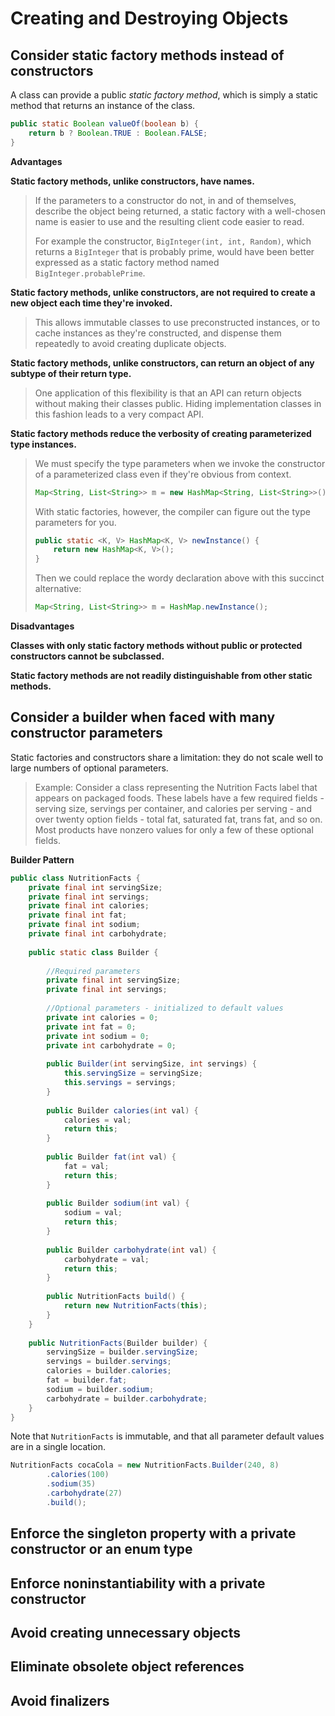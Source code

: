 # Creating and Destroying Objects

## Consider static factory methods instead of constructors

A class can provide a public *static factory method*, which is simply a static method that returns an instance of the class.

```java
public static Boolean valueOf(boolean b) {
    return b ? Boolean.TRUE : Boolean.FALSE;    
}
```

**Advantages**

**Static factory methods, unlike constructors, have names.**

> If the parameters to a constructor do not, in and of themselves, describe the object being returned, a static factory with a well-chosen name is easier to use and the resulting client code easier to read.
>
> For example the constructor, `BigInteger(int, int, Random)`, which returns a `BigInteger` that is probably prime, would have been better expressed as a static factory method named `BigInteger.probablePrime`.

**Static factory methods, unlike constructors, are not required to create a new object each time they're invoked.**

> This allows immutable classes to use preconstructed instances, or to cache instances as they're constructed, and dispense them repeatedly to avoid creating duplicate objects.

**Static factory methods, unlike constructors, can return an object of any subtype of their return type.**

> One application of this flexibility is that an API can return objects without making their classes public. Hiding implementation classes in this fashion leads to a very compact API.

**Static factory methods reduce the verbosity of creating parameterized type instances.**

> We must specify the type parameters when we invoke the constructor of a parameterized class even if they're obvious from context.
>
> ```java
> Map<String, List<String>> m = new HashMap<String, List<String>>();
> ```
>
> With static factories, however, the compiler can figure out the type parameters for you.
>
> ```java
> public static <K, V> HashMap<K, V> newInstance() {
>     return new HashMap<K, V>();
> }
> ```
>
> Then we could replace the wordy declaration above with this succinct alternative:
>
> ```java
> Map<String, List<String>> m = HashMap.newInstance();
> ```

**Disadvantages**

**Classes with only static factory methods without public or protected constructors cannot be subclassed.**

**Static factory methods are not readily distinguishable from other static methods.**

## Consider a builder when faced with many constructor parameters

Static factories and constructors share a limitation: they do not scale well to large numbers of optional parameters.

> Example: Consider a class representing the Nutrition Facts label that appears on packaged foods. These labels have a few required fields - serving size, servings per container, and calories per serving - and over twenty option fields - total fat, saturated fat, trans fat, and so on. Most products have nonzero values for only a few of these optional fields.

**Builder Pattern**

```java
public class NutritionFacts {
    private final int servingSize;
    private final int servings;
    private final int calories;
    private final int fat;
    private final int sodium;
    private final int carbohydrate;
    
    public static class Builder {
        
        //Required parameters
        private final int servingSize;
        private final int servings;
        
        //Optional parameters - initialized to default values
        private int calories = 0;
        private int fat = 0;
        private int sodium = 0;
        private int carbohydrate = 0;
        
        public Builder(int servingSize, int servings) {
            this.servingSize = servingSize;
            this.servings = servings;
        }
        
        public Builder calories(int val) { 
            calories = val;
            return this;
        }
        
        public Builder fat(int val) {
            fat = val;
            return this;
        }
        
        public Builder sodium(int val) {
            sodium = val;
            return this;
        }
        
        public Builder carbohydrate(int val) {
            carbohydrate = val;
            return this;
        }
        
        public NutritionFacts build() {
            return new NutritionFacts(this);
        }
    }
    
    public NutritionFacts(Builder builder) {
        servingSize = builder.servingSize;
        servings = builder.servings;
        calories = builder.calories;
        fat = builder.fat;
        sodium = builder.sodium;
        carbohydrate = builder.carbohydrate;
    }
}
```

Note that `NutritionFacts` is immutable, and that all parameter default values are in a single location.

```java
NutritionFacts cocaCola = new NutritionFacts.Builder(240, 8)
        .calories(100)
        .sodium(35)
        .carbohydrate(27)
        .build();
```

## Enforce the singleton property with a private constructor or an enum type

## Enforce noninstantiability with a private constructor

## Avoid creating unnecessary objects

## Eliminate obsolete object references

## Avoid finalizers